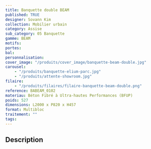 ```yaml
---
title: Banquette double BEAM
published: TRUE
designer: Sovann Kim
collection: Mobilier urbain
category: Assise
sub_category: 05 Banquette
gamme: BEAM
motifs:
portes:
bal:
personnalisation:
cover_image: "/produits/cover_image/banquette-beam-double.jpg"
carousel:
    - "/produits/banquette-elium-parc.jpg"
    - "/produits/attente-showroom.jpg"
filaire:
    - "/produits/filaires/filaire-banquette-beam-double.png"
reference: BABEAM_0102
materiau: Béton Fibré à Ultra-hautes Performances (BFUP)
poids: 527
dimensions: L2000 x P820 x H457
format: Multibloc
traitement: ""
tags:
---
```


## Description
